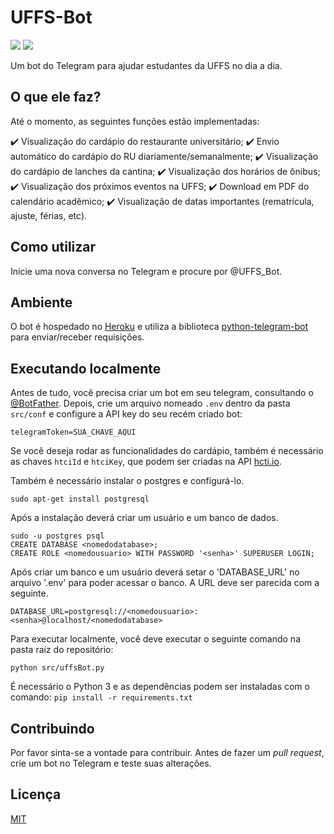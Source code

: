 # UFFS-Bot
[![](https://tokei.rs/b1/github/arturspon/UFFS-Bot?category=code)](https://github.com/arturspon/UFFS-Bot)
[![](https://img.shields.io/github/issues-raw/arturspon/UFFS-Bot.svg)](https://github.com/arturspon/UFFS-Bot/issues)

Um bot do Telegram para ajudar estudantes da UFFS no dia a dia.

## O que ele faz?
Até o momento, as seguintes funções estão implementadas:

:heavy_check_mark: Visualização do cardápio do restaurante universitário;
:heavy_check_mark: Envio automático do cardápio do RU diariamente/semanalmente;
:heavy_check_mark: Visualização do cardápio de lanches da cantina;
:heavy_check_mark: Visualização dos horários de ônibus;
:heavy_check_mark: Visualização dos próximos eventos na UFFS;
:heavy_check_mark: Download em PDF do calendário acadêmico;
:heavy_check_mark: Visualização de datas importantes (rematrícula, ajuste, férias, etc).

## Como utilizar
Inicie uma nova conversa no Telegram e procure por @UFFS_Bot.

## Ambiente

O bot é hospedado no [Heroku](https://www.heroku.com/) e utiliza a biblioteca [python-telegram-bot](https://github.com/python-telegram-bot/python-telegram-bot) para enviar/receber requisições.

## Executando localmente
Antes de tudo, você precisa criar um bot em seu telegram, consultando o [@BotFather](https://core.telegram.org/bots#3-how-do-i-create-a-bot).
Depois, crie um arquivo nomeado `.env` dentro da pasta `src/conf` e configure a API key do seu recém criado bot:
```
telegramToken=SUA_CHAVE_AQUI
```
Se você deseja rodar as funcionalidades do cardápio, também é necessário as chaves `htciId` e `htciKey`, que podem ser criadas na API [hcti.io](https://htmlcsstoimage.com/).

Também é necessário instalar o postgres e configurá-lo.

```
sudo apt-get install postgresql
```

Após a instalação deverá criar um usuário e um banco de dados.

```
sudo -u postgres psql
CREATE DATABASE <nomedodatabase>;
CREATE ROLE <nomedousuario> WITH PASSWORD '<senha>' SUPERUSER LOGIN;
```

Após criar um banco e um usuário deverá setar o 'DATABASE_URL' no arquivo '.env' para poder acessar o banco.
A URL deve ser parecida com a seguinte.

```
DATABASE_URL=postgresql://<nomedousuario>:<senha>@localhost/<nomedodatabase>
```

Para executar localmente, você deve executar o seguinte comando na pasta raíz do repositório:

```
python src/uffsBot.py
```

É necessário o Python 3 e as dependências podem ser instaladas com o comando:
`pip install -r requirements.txt`

## Contribuindo
Por favor sinta-se a vontade para contribuir.
Antes de fazer um *pull request*, crie um bot no Telegram e teste suas alterações.

## Licença
[MIT](https://choosealicense.com/licenses/mit/)
